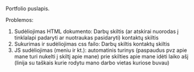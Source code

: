 Portfolio puslapis.

Problemos:

1. Sudėliojimas HTML dokumento:
   Darbų skiltis (ar atskirai nuorodas į tinklalapi padaryti ar nuotraukas pasidaryti)
   kontaktų skiltis
2. Sukurimas ir sudėliojimas css failo:
   Darbų skiltis
   kontaktų skiltis
3. JS sudėliojimas (meniu ir kt.):
   automatinis turinys (paspaudus pvz apie mane turi nukelti į skiltį apie mane)
   prie skilties apie mane idėti laiko ašį (linija su taškais kurie rodytu mano darbo vietas kuriose buvau)

